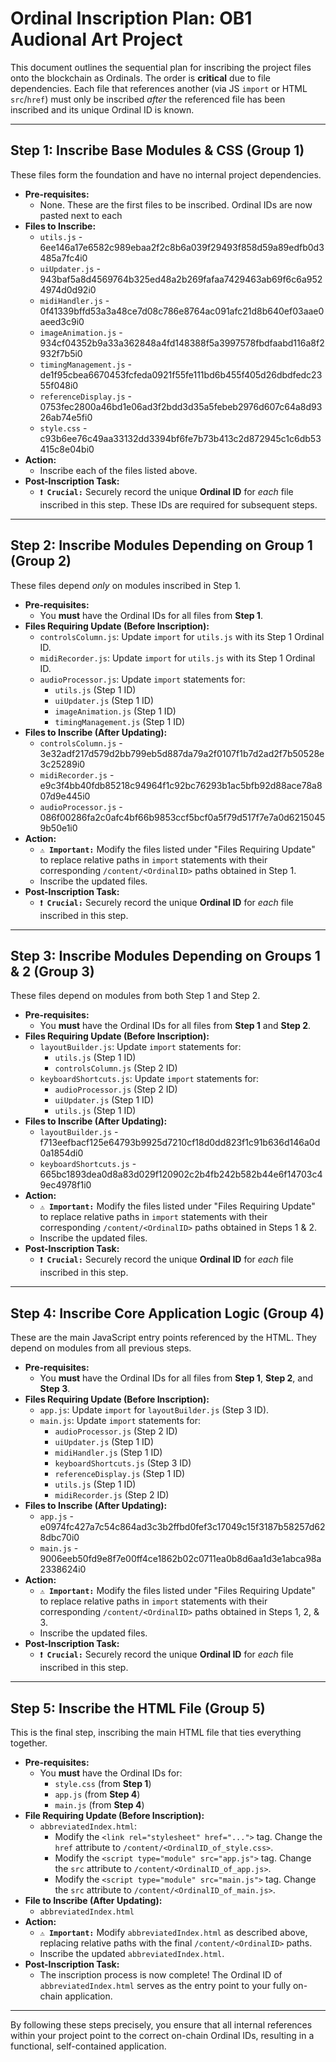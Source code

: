 # Ordinal Inscription Plan: OB1 Audional Art Project

This document outlines the sequential plan for inscribing the project files onto the blockchain as Ordinals. The order is **critical** due to file dependencies. Each file that references another (via JS `import` or HTML `src`/`href`) must only be inscribed *after* the referenced file has been inscribed and its unique Ordinal ID is known.

---

## Step 1: Inscribe Base Modules & CSS (Group 1)

These files form the foundation and have no internal project dependencies.

*   **Pre-requisites:**
    *   None. These are the first files to be inscribed. Ordinal IDs are now pasted next to each 
*   **Files to Inscribe:**
    *   `utils.js` - 6ee146a17e6582c989ebaa2f2c8b6a039f29493f858d59a89edfb0d3485a7fc4i0
    *   `uiUpdater.js` - 943baf5a8d4569764b325ed48a2b269fafaa7429463ab69f6c6a9524974d0d92i0
    *   `midiHandler.js` - 0f41339bffd53a3a48ce7d08c786e8764ac091afc21d8b640ef03aae0aeed3c9i0
    *   `imageAnimation.js` - 934cf04352b9a33a362848a4fd148388f5a3997578fbdfaabd116a8f2932f7b5i0
    *   `timingManagement.js` - de1f95cbea6670453fcfeda0921f55fe111bd6b455f405d26dbdfedc2355f048i0
    *   `referenceDisplay.js` - 0753fec2800a46bd1e06ad3f2bdd3d35a5febeb2976d607c64a8d9326ab74e5fi0
    *   `style.css` - c93b6ee76c49aa33132dd3394bf6fe7b73b413c2d872945c1c6db53415c8e04bi0
*   **Action:**
    *   Inscribe each of the files listed above.
*   **Post-Inscription Task:**
    *   **`❗ Crucial:`** Securely record the unique **Ordinal ID** for *each* file inscribed in this step. These IDs are required for subsequent steps.

---

## Step 2: Inscribe Modules Depending on Group 1 (Group 2)

These files depend *only* on modules inscribed in Step 1.

*   **Pre-requisites:**
    *   You **must** have the Ordinal IDs for all files from **Step 1**.
*   **Files Requiring Update (Before Inscription):**
    *   `controlsColumn.js`: Update `import` for `utils.js` with its Step 1 Ordinal ID.
    *   `midiRecorder.js`: Update `import` for `utils.js` with its Step 1 Ordinal ID.
    *   `audioProcessor.js`: Update `import` statements for:
        *   `utils.js` (Step 1 ID)
        *   `uiUpdater.js` (Step 1 ID)
        *   `imageAnimation.js` (Step 1 ID)
        *   `timingManagement.js` (Step 1 ID)
*   **Files to Inscribe (After Updating):**
    *   `controlsColumn.js` - 3e32adf217d579d2bb799eb5d887da79a2f0107f1b7d2ad2f7b50528e3c25289i0
    *   `midiRecorder.js` - e9c3f4bb40fdb85218c94964f1c92bc76293b1ac5bfb92d88ace78a807d9e445i0
    *   `audioProcessor.js` - 086f00286fa2c0afc4bf66b9853ccf5bcf0a5f79d517f7e7a0d62150459b50e1i0
*   **Action:**
    *   **`⚠️ Important:`** Modify the files listed under "Files Requiring Update" to replace relative paths in `import` statements with their corresponding `/content/<OrdinalID>` paths obtained in Step 1.
    *   Inscribe the updated files.
*   **Post-Inscription Task:**
    *   **`❗ Crucial:`** Securely record the unique **Ordinal ID** for *each* file inscribed in this step.

---

## Step 3: Inscribe Modules Depending on Groups 1 & 2 (Group 3)

These files depend on modules from both Step 1 and Step 2.

*   **Pre-requisites:**
    *   You **must** have the Ordinal IDs for all files from **Step 1** and **Step 2**.
*   **Files Requiring Update (Before Inscription):**
    *   `layoutBuilder.js`: Update `import` statements for:
        *   `utils.js` (Step 1 ID)
        *   `controlsColumn.js` (Step 2 ID)
    *   `keyboardShortcuts.js`: Update `import` statements for:
        *   `audioProcessor.js` (Step 2 ID)
        *   `uiUpdater.js` (Step 1 ID)
        *   `utils.js` (Step 1 ID)
*   **Files to Inscribe (After Updating):**
    *   `layoutBuilder.js` - f713eefbacf125e64793b9925d7210cf18d0dd823f1c91b636d146a0d0a1854di0
    *   `keyboardShortcuts.js` - 665bc1893dea0d8a83d029f120902c2b4fb242b582b44e6f14703c49ec4978f1i0
*   **Action:**
    *   **`⚠️ Important:`** Modify the files listed under "Files Requiring Update" to replace relative paths in `import` statements with their corresponding `/content/<OrdinalID>` paths obtained in Steps 1 & 2.
    *   Inscribe the updated files.
*   **Post-Inscription Task:**
    *   **`❗ Crucial:`** Securely record the unique **Ordinal ID** for *each* file inscribed in this step.

---

## Step 4: Inscribe Core Application Logic (Group 4)

These are the main JavaScript entry points referenced by the HTML. They depend on modules from all previous steps.

*   **Pre-requisites:**
    *   You **must** have the Ordinal IDs for all files from **Step 1**, **Step 2**, and **Step 3**.
*   **Files Requiring Update (Before Inscription):**
    *   `app.js`: Update `import` for `layoutBuilder.js` (Step 3 ID).
    *   `main.js`: Update `import` statements for:
        *   `audioProcessor.js` (Step 2 ID)
        *   `uiUpdater.js` (Step 1 ID)
        *   `midiHandler.js` (Step 1 ID)
        *   `keyboardShortcuts.js` (Step 3 ID)
        *   `referenceDisplay.js` (Step 1 ID)
        *   `utils.js` (Step 1 ID)
        *   `midiRecorder.js` (Step 2 ID)
*   **Files to Inscribe (After Updating):**
    *   `app.js` - e0974fc427a7c54c864ad3c3b2ffbd0fef3c17049c15f3187b58257d628dbc70i0
    *   `main.js` - 9006eeb50fd9e8f7e00ff4ce1862b02c0711ea0b8d6aa1d3e1abca98a2338624i0
*   **Action:**
    *   **`⚠️ Important:`** Modify the files listed under "Files Requiring Update" to replace relative paths in `import` statements with their corresponding `/content/<OrdinalID>` paths obtained in Steps 1, 2, & 3.
    *   Inscribe the updated files.
*   **Post-Inscription Task:**
    *   **`❗ Crucial:`** Securely record the unique **Ordinal ID** for *each* file inscribed in this step.

---

## Step 5: Inscribe the HTML File (Group 5)

This is the final step, inscribing the main HTML file that ties everything together.

*   **Pre-requisites:**
    *   You **must** have the Ordinal IDs for:
        *   `style.css` (from **Step 1**)
        *   `app.js` (from **Step 4**)
        *   `main.js` (from **Step 4**)
*   **File Requiring Update (Before Inscription):**
    *   `abbreviatedIndex.html`:
        *   Modify the `<link rel="stylesheet" href="...">` tag. Change the `href` attribute to `/content/<OrdinalID_of_style.css>`.
        *   Modify the `<script type="module" src="app.js">` tag. Change the `src` attribute to `/content/<OrdinalID_of_app.js>`.
        *   Modify the `<script type="module" src="main.js">` tag. Change the `src` attribute to `/content/<OrdinalID_of_main.js>`.
*   **File to Inscribe (After Updating):**
    *   `abbreviatedIndex.html`
*   **Action:**
    *   **`⚠️ Important:`** Modify `abbreviatedIndex.html` as described above, replacing relative paths with the final `/content/<OrdinalID>` paths.
    *   Inscribe the updated `abbreviatedIndex.html`.
*   **Post-Inscription Task:**
    *   The inscription process is now complete! The Ordinal ID of `abbreviatedIndex.html` serves as the entry point to your fully on-chain application.

---

By following these steps precisely, you ensure that all internal references within your project point to the correct on-chain Ordinal IDs, resulting in a functional, self-contained application.